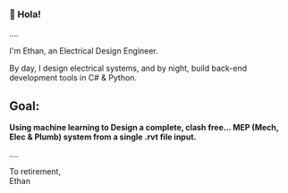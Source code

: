 ### 👋 Hola!

....

I'm Ethan, an Electrical Design Engineer. 

By day, I design electrical systems, and by night, build back-end development tools in C# & Python.


## **Goal:** ##
**Using machine learning to Design a complete, clash free... MEP (Mech, Elec & Plumb) system from a single .rvt file input.**

....


To retirement,  
Ethan
